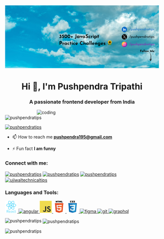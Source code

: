 ![logo](https://github.com/pushpendratips/pushpendratips/blob/main/banner.png)
<h1 align="center">Hi 👋, I'm Pushpendra Tripathi</h1>
<h3 align="center">A passionate frontend developer from India</h3>

<img align="right" alt="coding" width="400" src="https://miro.medium.com/v2/resize:fit:1360/0*7Q3yvSIv_t0ioJ-Z.gif"/>

<p align="left"> <img src="https://komarev.com/ghpvc/?username=pushpendratips&label=Profile%20views&color=0e75b6&style=flat" alt="pushpendratips" /> </p>

<p align="left"> <a href="https://twitter.com/pushpendratips" target="blank"><img src="https://img.shields.io/twitter/follow/pushpendratips?logo=twitter&style=for-the-badge" alt="pushpendratips" /></a> </p>

- 📫 How to reach me **pushpendra195@gmail.com**

- ⚡ Fun fact **I am funny**

<h3 align="left">Connect with me:</h3>
<p align="left">
<a href="https://linkedin.com/in/pushpendratips" target="blank"><img align="center" src="https://raw.githubusercontent.com/rahuldkjain/github-profile-readme-generator/master/src/images/icons/Social/linked-in-alt.svg" alt="pushpendratips" height="30" width="40" /></a>
<a href="https://twitter.com/pushpendratips" target="blank"><img align="center" src="https://raw.githubusercontent.com/rahuldkjain/github-profile-readme-generator/master/src/images/icons/Social/twitter.svg" alt="pushpendratips" height="30" width="40" /></a>
<a href="https://instagram.com/pushpendratips" target="blank"><img align="center" src="https://raw.githubusercontent.com/rahuldkjain/github-profile-readme-generator/master/src/images/icons/Social/instagram.svg" alt="pushpendratips" height="30" width="40" /></a>
<a href="https://www.youtube.com/c/ujjwaltechnicaltips" target="blank"><img align="center" src="https://raw.githubusercontent.com/rahuldkjain/github-profile-readme-generator/master/src/images/icons/Social/youtube.svg" alt="ujjwaltechnicaltips" height="30" width="40" /></a>
</p>

<h3 align="left">Languages and Tools:</h3>
<p align="left"> 
  <a href="https://reactjs.org/" target="_blank" rel="noreferrer"> <img src="https://raw.githubusercontent.com/devicons/devicon/master/icons/react/react-original-wordmark.svg" alt="react" width="40" height="40"/> </a> 
  <a href="https://angular.io" target="_blank" rel="noreferrer"> <img src="https://angular.io/assets/images/logos/angular/angular.svg" alt="angular" width="40" height="40"/> </a>  
  <a href="https://developer.mozilla.org/en-US/docs/Web/JavaScript" target="_blank" rel="noreferrer"> <img src="https://raw.githubusercontent.com/devicons/devicon/master/icons/javascript/javascript-original.svg" alt="javascript" width="40" height="40"/> </a>
  <a href="https://www.w3.org/html/" target="_blank" rel="noreferrer"> <img src="https://raw.githubusercontent.com/devicons/devicon/master/icons/html5/html5-original-wordmark.svg" alt="html5" width="40" height="40"/> </a> 
  <a href="https://www.w3schools.com/css/" target="_blank" rel="noreferrer"> <img src="https://raw.githubusercontent.com/devicons/devicon/master/icons/css3/css3-original-wordmark.svg" alt="css3" width="40" height="40"/> </a> 
  <a href="https://www.figma.com/" target="_blank" rel="noreferrer"> <img src="https://www.vectorlogo.zone/logos/figma/figma-icon.svg" alt="figma" width="40" height="40"/> </a> 
  <a href="https://git-scm.com/" target="_blank" rel="noreferrer"> <img src="https://www.vectorlogo.zone/logos/git-scm/git-scm-icon.svg" alt="git" width="40" height="40"/> </a> 
  <a href="https://graphql.org" target="_blank" rel="noreferrer"> <img src="https://www.vectorlogo.zone/logos/graphql/graphql-icon.svg" alt="graphql" width="40" height="40"/> </a>

</p>

<p><img align="left" src="https://github-readme-stats.vercel.app/api/top-langs?username=pushpendratips&show_icons=true&locale=en&layout=compact" alt="pushpendratips" /></p>

<p>&nbsp;<img align="center" src="https://github-readme-stats.vercel.app/api?username=pushpendratips&show_icons=true&locale=en" alt="pushpendratips" /></p>

<p><img align="center" src="https://github-readme-streak-stats.herokuapp.com/?user=pushpendratips&" alt="pushpendratips" /></p>
